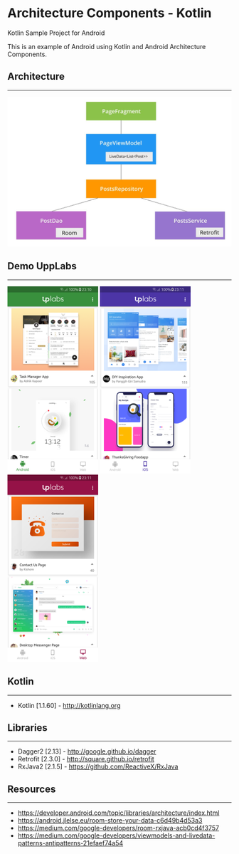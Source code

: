 # Architecture Components - Kotlin
Kotlin Sample Project for Android

This is an example of Android using Kotlin and Android Architecture Components.

## Architecture
---

<img src="./art/grafico.jpg" />

## Demo UppLabs
---

<img src="./art/screenshot1.png" height="420" />
<img src="./art/screenshot2.png" height="420" />
<img src="./art/screenshot3.png" height="420" />

## Kotlin
---
 * Kotlin [1.1.60] - http://kotlinlang.org
 
## Libraries
---
 * Dagger2 [2.13] - http://google.github.io/dagger
 * Retrofit [2.3.0] - http://square.github.io/retrofit
 * RxJava2 [2.1.5] - https://github.com/ReactiveX/RxJava

## Resources
---
* https://developer.android.com/topic/libraries/architecture/index.html
* https://android.jlelse.eu/room-store-your-data-c6d49b4d53a3
* https://medium.com/google-developers/room-rxjava-acb0cd4f3757
* https://medium.com/google-developers/viewmodels-and-livedata-patterns-antipatterns-21efaef74a54